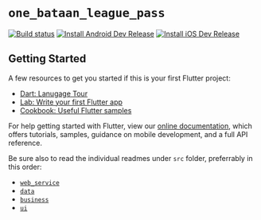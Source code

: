 # `one_bataan_league_pass`

[![Build status](https://contextustech.visualstudio.com/1BLP-mobile-app/_apis/build/status/Development-CI)](https://contextustech.visualstudio.com/1BLP-mobile-app/_build/latest?definitionId=1) [![Install Android Dev Release](https://img.shields.io/badge/App%20Center-Android-<COLOR>.svg)](https://install.appcenter.ms/orgs/contextustech/apps/1Bataan-League-Pass-Android) [![Install iOS Dev Release](https://img.shields.io/badge/App%20Center-iOS-<COLOR>.svg)](https://install.appcenter.ms/orgs/contextustech/apps/1Bataan-League-Pass-iOS)


## Getting Started

A few resources to get you started if this is your first Flutter project:

- [Dart: Lanugage Tour](https://dart.dev/guides/language/language-tour)
- [Lab: Write your first Flutter app](https://flutter.dev/docs/get-started/codelab)
- [Cookbook: Useful Flutter samples](https://flutter.dev/docs/cookbook)

For help getting started with Flutter, view our
[online documentation](https://flutter.dev/docs), which offers tutorials,
samples, guidance on mobile development, and a full API reference.

Be sure also to read the individual readmes under `src` folder, preferrably in this order:
- [`web_service`](src/one_bataan_league_pass_web_service/readme.md)
- [`data`](src/one_bataan_league_pass_data/readme.md)
- [`business`](src/one_bataan_league_pass_business/readme.md)
- [`ui`](src/one_bataan_league_pass/readme.md)
